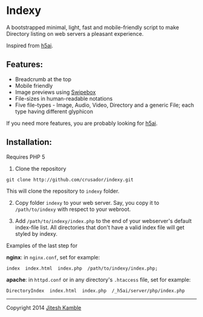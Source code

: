 # Indexy

A bootstrapped minimal, light, fast and mobile-friendly script to
make Directory listing on web servers a pleasant experience.

Inspired from [h5ai](http://larsjung.de/h5ai/).

## Features:
* Breadcrumb at the top
* Mobile friendly
* Image previews using [Swipebox](http://brutaldesign.github.io/swipebox/)
* File-sizes in human-readable notations
* Five file-types - Image, Audio, Video, Directory and a generic File;
each type having different glyphicon

If you need more features, you are probably looking for [h5ai](http://larsjung.de/h5ai/).

## Installation:

Requires PHP 5

1. Clone the repository
```
git clone http://github.com/crusador/indexy.git
```
This will clone the repository to `indexy` folder.

2. Copy folder `indexy` to your web server.
Say, you copy it to `/path/to/indexy` with respect to your webroot.

3. Add `/path/to/indexy/index.php` to the end of your webserver's default
index-file list. All directories that don't have a valid index file will
get styled by indexy.

Examples of the last step for

**nginx**: in `nginx.conf`, set for example:
```
index  index.html  index.php  /path/to/indexy/index.php;
```

**apache**: in `httpd.conf` or in any directory's `.htaccess` file, set for example:
```
DirectoryIndex  index.html  index.php  /_h5ai/server/php/index.php
```

---
Copyright 2014 [Jitesh Kamble](http://github.com/crusador)
